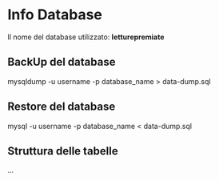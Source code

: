# Info Database #

Il nome del database utilizzato: __letturepremiate__

## BackUp del database ##

mysqldump -u username -p database_name > data-dump.sql

## Restore del database ##

mysql -u username -p database_name < data-dump.sql

## Struttura delle tabelle ##

...
